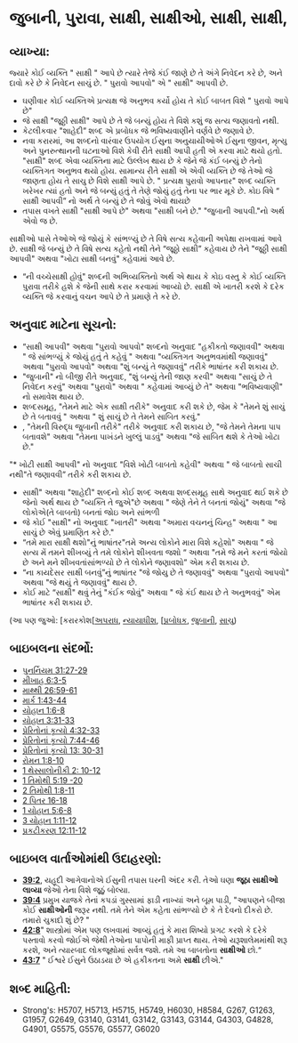 # જુબાની, પુરાવા, સાક્ષી, સાક્ષીઓ, સાક્ષી, સાક્ષી, 

## વ્યાખ્યા: 

જ્યારે કોઈ વ્યક્તિ " સાક્ષી " આપે છે ત્યારે તેજે કંઈ જાણે છે તે અંગે નિવેદન કરે છે, અને દાવો કરે છે કે નિવેદન સાચું છે. " પુરાવો આપવો" એ " સાક્ષી" આપવી છે.

* ઘણીવાર કોઈ વ્યક્તિએ પ્રત્યક્ષ જે અનુભવ કર્યો હોય તે કોઈ બાબત વિશે " પુરાવો આપે છે"
* જે સાક્ષી "જૂઠ્ઠી સાક્ષી" આપે છે તે જે બન્યું હોય તે વિશે કશું જ સત્ય જણાવતો નથી.
* કેટલીકવાર "શાહેદી” શબ્દ એ પ્રબોધક જે  ભવિષ્યવાણીને વર્ણવે છે જણાવે છે.
* નવા કરારમાં, આ શબ્દનો વારંવાર ઉપયોગ ઈસુના અનુયાયીઓએ ઈસુના જીવન, મૃત્યુ અને પુનરુત્થાનની ઘટનાઓ વિશે કેવી રીતે સાક્ષી આપી હતી એ કરવા માટે થયો હતો. "સાક્ષી" શબ્દ એવા વ્યક્તિના માટે ઉલ્લેખ થાય છે કે જેને જે કંઈ બન્યું છે તેનો વ્યક્તિગત અનુભવ થયો હોય. સામાન્ય રીતે સાક્ષી એ એવી વ્યક્તિ છે જે તેઓ જે જાણતા હોય તે સાચુ છે વિશે સાક્ષી આપે છે. " પ્રત્યક્ષ પુરાવો આપનાર"  શબ્દ વ્યક્તિ ખરેખર ત્યાં હતો અને જે બન્યું હતું તે તેણે જોયું હતું તેના પર ભાર મૂકે છે. કોઇ વિષે “ સાક્ષી આપવી” નો અર્થ તે બન્યું છે તે જોવું એવો થાયછે
* તપાસ વખતે સાક્ષી "સાક્ષી આપે છે" અથવા "સાક્ષી બને છે." "જુબાની આપવી."નો અર્થ એવો જ છે.

સાક્ષીઓ પાસે તેઓએ જે જોયું કે સાંભળ્યું છે તે વિષે સત્ય કહેવાની અપેક્ષા રાખવામાં આવે છે.
સાક્ષી જે બન્યું છે તે વિષે સત્ય કહેતો નથી તેને “જૂઠ્ઠો સાક્ષી” કહેવાય છે
તેને "જૂઠ્ઠી સાક્ષી આપવી" અથવા "ખોટા સાક્ષી બનવું" કહેવામાં આવે છે.

* “ની વચ્ચેસાક્ષી હોવું" શબ્દની અભિવ્યક્તિનો અર્થ એ થાય કે કોઇ વસ્તુ કે કોઈ વ્યક્તિ પુરાવા તરીકે હશે કે જેની સાથે કરાર કરવામાં આવ્યો છે. સાક્ષી એ ખાતરી કરશે કે દરેક વ્યક્તિ જે કરવાનું વચન આપે છે તે પ્રમાણે તે કરે છે.

## અનુવાદ માટેના સૂચનો: 

* “સાક્ષી આપવી" અથવા "પુરાવો આપવો" શબ્દનો અનુવાદ "હકીકતો જણાવવી" અથવા " જે સાંભળ્યું કે જોયું હતું  તે કહેવું " અથવા "વ્યક્તિગત અનુભવમાંથી જણાવવું" અથવા "પુરાવો આપવો" અથવા "શું બન્યું તે જણાવવું" તરીકે ભાષાંતર કરી શકાય છે.
* "જુબાની" નો બીજી રીતે અનુવાદ, "શું બન્યું તેની જાણ કરવી" અથવા "સાચું છે તે નિવેદન કરવું" અથવા "પુરાવો" અથવા " કહેવામાં આવ્યું છે તે" અથવા "ભવિષ્યવાણી" નો સમાવેશ થાય છે.
* શબ્દસમૂહ, "તેમને માટે એક સાક્ષી તરીકે" અનુવાદ કરી શકે છે, જેમ કે "તેમને શું સાચું છે તે બતાવવું " અથવા " શું સાચું છે તે તેમને સાબિત કરવું."
* , "તેમની વિરુદ્ધ જુબાની તરીકે" તરીકે અનુવાદ કરી શકાય છે, "જે તેમને તેમના પાપ બતાવશે" અથવા "તેમના પાખંડને ખુલ્લું પાડવું" અથવા "જે સાબિત થશે કે તેઓ ખોટા છે."

"* ખોટી સાક્ષી આપવી" નો અનુવાદ "વિશે ખોટી બાબતો કહેવી" અથવા "  જે બાબતો સાચી નથી"તે જણાવવી” તરીકે કરી શકાય છે.

* સાક્ષી" અથવા "શાહેદી" શબ્દનો કોઈ શબ્દ અથવા શબ્દસમૂહ સાથે અનુવાદ થઈ શકે છે જેનો અર્થ થાય છે "વ્યક્તિ તે જુએ"છે અથવા " જેણે તેને તે બનતાં જોયું" અથવા "જે લોકોએ(તે બાબતો) બનતાં જોઇ અને સાંભળી
* જે કોઈ "સાક્ષી"  નો અનુવાદ "ખાતરી" અથવા "અમારા વચનનું ચિન્હ" અથવા " આ સાચું છે એવું પ્રમાણિત કરે છે."
* “તમે મારા સાક્ષી થશો"નું ભાષાંતર"તમે અન્ય લોકોને મારા વિશે કહેશો" અથવા " જે સત્ય મેં તમને શીખવ્યું તે તમે લોકોને શીખવતા જશો “ અથવા "તમે જે મને કરતાં જોયો છે અને મને શીખવતાંસાંભળ્યો છે તે લોકોને જણાવશો” એમ કરી શકાય છે.
* “ના કાયદેસર સાક્ષી બનવું”નું ભાષાંતર "જે જોયુ છે તે જણાવવું" અથવા "પુરાવો આપવો" અથવા "જે થયું તે જણાવવું" થાય છે.
* કોઈ માટે “સાક્ષી" થવું તેનું "કંઈક જોવું" અથવા " જે કંઈ થાય છે તે અનુભવવું" એમ ભાષાંતર કરી શકાય છે.

(આ પણ જુઓ: [કરારકોશ[[અપરાધ](../kt/arkofthecovenant.md), [ન્યાયાધીશ](../kt/guilt.md), [[પ્રબોધક](../kt/judge.md), [જુબાની](../kt/prophet.md), [સાચુ](../kt/testimony.md))

## બાઇબલના સંદર્ભો: 

* [પુનર્નિયમ 31:27-29](../kt/true.md)
* [મીખાહ 6:3-5](rc://gu/tn/help/deu/31/27)
* [માથ્થી 26:59-61](rc://gu/tn/help/mic/06/03)
* [માર્ક 1:43-44](rc://gu/tn/help/mat/26/59)
* [યોહાન 1:6-8](rc://gu/tn/help/mrk/01/43)
* [યોહાન 3:31-33](rc://gu/tn/help/jhn/01/06)
* [પ્રેરિતોનાં કૃત્યો 4:32-33](rc://gu/tn/help/jhn/03/31)
* [પ્રેરિતોનાં કૃત્યો 7:44-46](rc://gu/tn/help/act/04/32)
* [પ્રેરિતોનાં કૃત્યો 13: 30-31](rc://gu/tn/help/act/07/44)
* [રોમન 1:8-10](rc://gu/tn/help/act/13/30)
* [1 થેસ્સાલોનીકી 2: 10-12](rc://gu/tn/help/rom/01/08)
* [1 તિમોથી 5:19 -20](rc://gu/tn/help/1th/02/10)
* [2 તિમોથી 1:8-11](rc://gu/tn/help/1ti/05/19)
* [2 પિતર 16-18](rc://gu/tn/help/2ti/01/08)
* [1 યોહાન 5:6-8](rc://gu/tn/help/2pe/01/16)
* [3 યોહાન 1:11-12](rc://gu/tn/help/1jn/05/06)
* [પ્રકટીકરણ 12:11-12](rc://gu/tn/help/3jn/01/11)

## બાઇબલ વાર્તાઓમાંથી ઉદાહરણો: 

* __[39:2](rc://gu/tn/help/rev/12/11)__, યહૂદી આગેવાનોએ ઈસુની તપાસ ઘરની અંદર કરી. તેઓ ઘણા __જૂઠા સાક્ષીઓ લાવ્યા__ જેઓ તેના વિશે જૂઠું બોલ્યા.
* __[39:4](rc://gu/tn/help/obs/39/02)__ પ્રમુખ યાજકે તેનાં કપડાં ગુસ્સામાં ફાડી નાખ્યાં અને બૂમ પાડી, "આપણને બીજા કોઈ __સાક્ષીઓની__ જરૂર નથી. તમે તેને એમ કહેતા સાંભળ્યો છે કે તે દેવનો દીકરો છે. તમારો ચુકાદો શું છે? "
* __[42:8](rc://gu/tn/help/obs/39/04)__" શાસ્ત્રોમાં એમ પણ લખવામાં આવ્યું હતું કે મારા શિષ્યો પ્રગટ કરશે કે દરેકે પસ્તાવો કરવો જોઈએ જેથી તેઓના પાપોની માફી પ્રાપ્ત થાય. તેઓ યરૂશાલેમમાંથી શરૂ કરશે, અને ત્યારબાદ લોકજૂથોમાં સર્વત્ર જશે. તમે  આ બાબતોના __સાક્ષીઓ__ છો.“
* __[43:7](rc://gu/tn/help/obs/42/08)__ " ઈશ્વરે ઈસુને ઉઠાડયા છે એ હકીકતના અમે __સાક્ષી__ છીએ."

## શબ્દ માહિતી: 

* Strong's: H5707, H5713, H5715, H5749, H6030, H8584, G267, G1263, G1957, G2649, G3140, G3141, G3142, G3143, G3144, G4303, G4828, G4901, G5575, G5576, G5577, G6020
